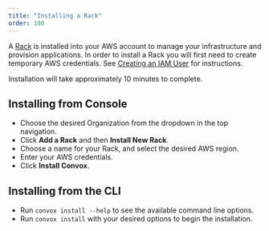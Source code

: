 ```yaml
---
title: "Installing a Rack"
order: 100
---
```


A [Rack](/docs/rack) is installed into your AWS account to manage your infrastructure and provision applications. In order to install a Rack you will first need to create temporary AWS credentials. See [Creating an IAM User](/docs/creating-an-iam-user) for instructions.

<div class="block-callout block-show-callout type-info" markdown="1">
Installation will take approximately 10 minutes to complete.
</div>

## Installing from Console

* Choose the desired Organization from the dropdown in the top navigation.
* Click **Add a Rack** and then **Install New Rack**.
* Choose a name for your Rack, and select the desired AWS region.
* Enter your AWS credentials.
* Click **Install Convox**.

## Installing from the CLI

* Run `convox install --help` to see the available command line options.
* Run `convox install` with your desired options to begin the installation.
